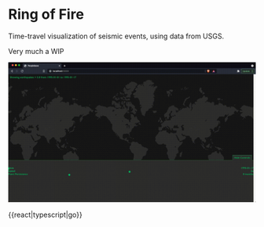 # Ring of Fire

Time-travel visualization of seismic events, using data from USGS.

Very much a WIP

![Demo](demo.gif)

{{react|typescript|go}}